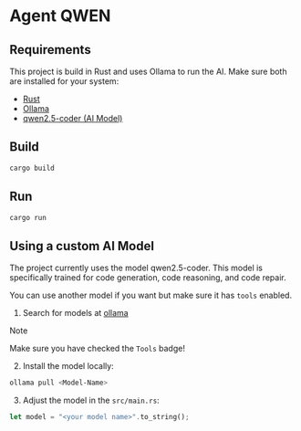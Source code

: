 # Agent QWEN

## Requirements

This project is build in Rust and uses Ollama to run the AI.
Make sure both are installed for your system:

- [Rust](https://www.rust-lang.org/learn/get-started)
- [Ollama](https://ollama.com/)
- [qwen2.5-coder (AI Model)](https://ollama.com/library/qwen2.5-coder)

## Build

```bash
cargo build
```

## Run

```bash
cargo run
```

## Using a custom AI Model

The project currently uses the model qwen2.5-coder.
This model is specifically trained for code generation, code reasoning, and code repair.

You can use another model if you want but make sure it has `tools` enabled.

1. Search for models at [ollama](https://ollama.com/search)

> [!NOTE]
> Make sure you have checked the `Tools` badge!

2. Install the model locally:

```bash
ollama pull <Model-Name>
```

3. Adjust the model in the `src/main.rs`:

```rust
let model = "<your model name>".to_string();
```
